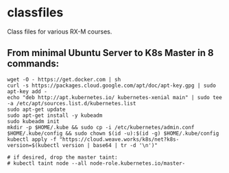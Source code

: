 # classfiles

Class files for various RX-M courses.

## From minimal Ubuntu Server to K8s Master in 8 commands:

```
wget -O - https://get.docker.com | sh
curl -s https://packages.cloud.google.com/apt/doc/apt-key.gpg | sudo apt-key add -
echo "deb http://apt.kubernetes.io/ kubernetes-xenial main" | sudo tee -a /etc/apt/sources.list.d/kubernetes.list
sudo apt-get update
sudo apt-get install -y kubeadm
sudo kubeadm init
mkdir -p $HOME/.kube && sudo cp -i /etc/kubernetes/admin.conf $HOME/.kube/config && sudo chown $(id -u):$(id -g) $HOME/.kube/config
kubectl apply -f "https://cloud.weave.works/k8s/net?k8s-version=$(kubectl version | base64 | tr -d '\n')"

# if desired, drop the master taint:
# kubectl taint node --all node-role.kubernetes.io/master-
```
